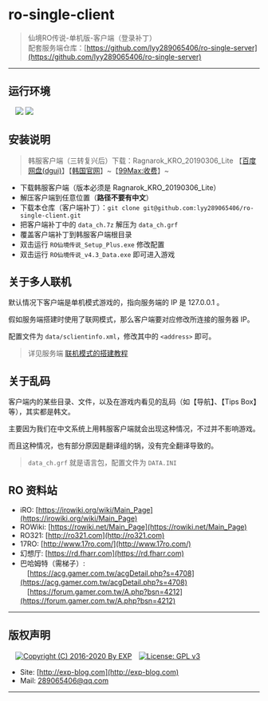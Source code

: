 ﻿# ro-single-client

> 仙境RO传说-单机版-客户端（登录补丁）
<br/>配套服务端仓库：[https://github.com/lyy289065406/ro-single-server](https://github.com/lyy289065406/ro-single-server)

------

## 运行环境

　![](https://img.shields.io/badge/Platform-Windows%207%2f8%2f10%20x64-brightgreen.svg) ![](https://img.shields.io/badge/Platform-Windows%20Server%202003%2f2012%20x64-brightgreen.svg) 


## 安装说明

> 韩服客户端（三转复兴后）下载：Ragnarok_KRO_20190306_Lite 【[百度网盘(dgui)](https://pan.baidu.com/s/1vrh-9wE29tfZvDiS10wkxw)】【[韩国官网](http://ro.gnjoy.com/pds/down/)】~【[99Max:收费](http://www.99max.me/thread-485-1-1.html)】~

- 下载韩服客户端（版本必须是 Ragnarok_KRO_20190306_Lite）
- 解压客户端到任意位置（<b>路径不要有中文</b>）
- 下载本仓库（客户端补丁）：`git clone git@github.com:lyy289065406/ro-single-client.git`
- 把客户端补丁中的 `data_ch.7z` 解压为 `data_ch.grf`
- 覆盖客户端补丁到韩服客户端根目录
- 双击运行 `RO仙境传说_Setup_Plus.exe` 修改配置
- 双击运行 `RO仙境传说_v4.3_Data.exe` 即可进入游戏


## 关于多人联机

默认情况下客户端是单机模式游戏的，指向服务端的 IP 是 127.0.0.1 。

假如服务端搭建时使用了联网模式，那么客户端要对应修改所连接的服务器 IP。

配置文件为 `data/sclientinfo.xml`，修改其中的 `<address>` 即可。

> 详见服务端 [联机模式的搭建教程](https://github.com/lyy289065406/ro-single-server#0x06-%E6%80%8E%E6%A0%B7%E6%90%AD%E5%BB%BA%E8%81%94%E6%9C%BA%E6%9C%8D%E5%8A%A1%E5%99%A8)


## 关于乱码

客户端内的某些目录、文件，以及在游戏内看见的乱码（如【导航】、【Tips Box】等），其实都是韩文。

主要因为我们在中文系统上用韩服客户端就会出现这种情况，不过并不影响游戏。

而且这种情况，也有部分原因是翻译组的锅，没有完全翻译导致的。

> `data_ch.grf` 就是语言包，配置文件为 `DATA.INI`


## RO 资料站

- iRO: [https://irowiki.org/wiki/Main_Page](https://irowiki.org/wiki/Main_Page)
- ROWiki: [https://rowiki.net/Main_Page](https://rowiki.net/Main_Page)
- RO321: [http://ro321.com](http://ro321.com)
- 17RO: [http://www.17ro.com/](http://www.17ro.com/)
- 幻想厅: [https://rd.fharr.com](https://rd.fharr.com)
- 巴哈姆特（需梯子）: 
<br/>　[https://acg.gamer.com.tw/acgDetail.php?s=4708](https://acg.gamer.com.tw/acgDetail.php?s=4708)
<br/>　[https://forum.gamer.com.tw/A.php?bsn=4212](https://forum.gamer.com.tw/A.php?bsn=4212)


------
## 版权声明

　[![Copyright (C) 2016-2020 By EXP](https://img.shields.io/badge/Copyright%20(C)-2016~2019%20By%20EXP-blue.svg)](http://exp-blog.com)　[![License: GPL v3](https://img.shields.io/badge/License-GPL%20v3-blue.svg)](https://www.gnu.org/licenses/gpl-3.0)
  

- Site: [http://exp-blog.com](http://exp-blog.com) 
- Mail: <a href="mailto:289065406@qq.com?subject=[EXP's Github]%20Your%20Question%20（请写下您的疑问）&amp;body=What%20can%20I%20help%20you?%20（需要我提供什么帮助吗？）">289065406@qq.com</a>


------

